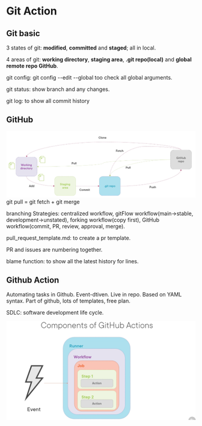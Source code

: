 # Git Action
## Git basic
3 states of git: **modified**, **committed** and **staged**; all in local.

4 areas of git: **working directory**, **staging area**, **.git repo(local)** and **global remote repo GitHub**.

git config: git config --edit --global too check all global arguments.

git status: show branch and any changes.

git log: to show all commit history
## GitHub
![image](gitFlow.png)
git pull = git fetch + git merge

branching Strategies: centralized workflow, gitFlow workflow(main->stable, development->unstated), forking workflow(copy first), GitHub workflow(commit, PR, review, approval, merge).

pull_request_template.md: to create a pr template.

PR and issues are numbering together. 

blame function: to show all the latest history for lines.

## Github Action
Automating tasks in Github. Event-dtiven. Live in repo. Based on YAML syntax. Part of github, lots of templates, free plan.

SDLC: software development life cycle.

![image](githubActionsComponents.png)